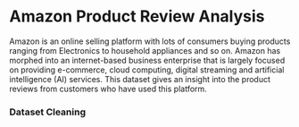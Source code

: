 # Amazon Product Review Analysis

Amazon is an online selling platform  with lots of consumers buying products ranging from Electronics to household appliances and so on. Amazon has morphed into an internet-based business enterprise that is largely focused on providing e-commerce, cloud computing, digital streaming and artificial intelligence (AI) services. This dataset gives an insight into the product reviews from customers who have used this platform.

### Dataset Cleaning 


